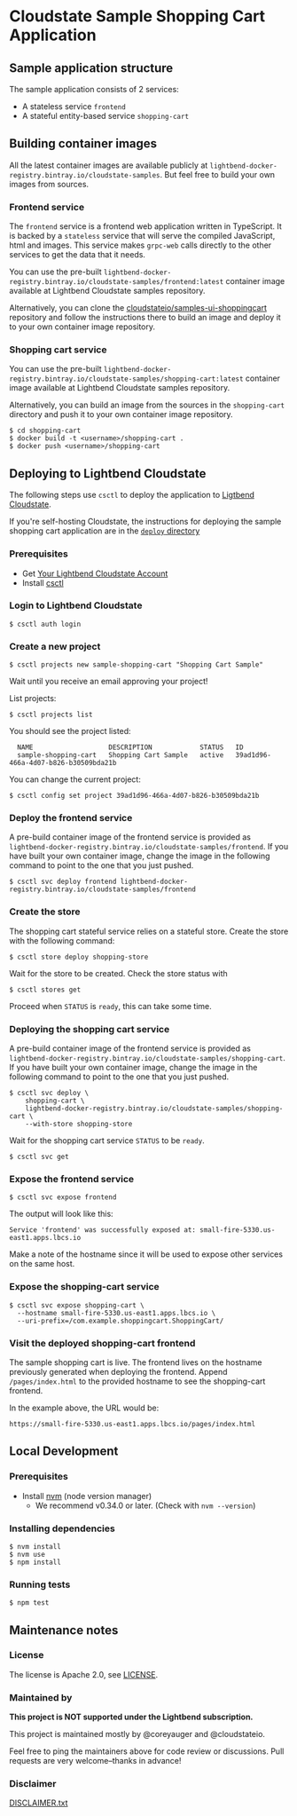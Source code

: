 
# Cloudstate Sample Shopping Cart Application

## Sample application structure

The sample application consists of 2 services:
* A stateless service `frontend`
* A stateful entity-based service `shopping-cart`

## Building container images

All the latest container images are available publicly at `lightbend-docker-registry.bintray.io/cloudstate-samples`. But feel free to build your own images from sources.

### Frontend service

The `frontend` service is a frontend web application written in TypeScript.
It is backed by a `stateless` service that will serve the compiled JavaScript, html and images. This service makes `grpc-web` calls directly to the other services to get the data that it needs.

You can use the pre-built `lightbend-docker-registry.bintray.io/cloudstate-samples/frontend:latest` container image available at Lightbend Cloudstate samples repository.

Alternatively, you can clone the [cloudstateio/samples-ui-shoppingcart](https://github.com/cloudstateio/samples-ui-shoppingcart) repository and follow the instructions there to build an image and deploy it to your own container image repository.

### Shopping cart service

You can use the pre-built `lightbend-docker-registry.bintray.io/cloudstate-samples/shopping-cart:latest` container image available at Lightbend Cloudstate samples repository.

Alternatively, you can build an image from the sources in the `shopping-cart` directory and push it to your own container image repository.

```shell
$ cd shopping-cart
$ docker build -t <username>/shopping-cart .
$ docker push <username>/shopping-cart
```

## Deploying to Lightbend Cloudstate

The following steps use `csctl` to deploy the application to [Ligtbend Cloudstate](https://docs.lbcs.io/).

If you're self-hosting Cloudstate, the instructions for deploying the sample shopping cart application are in the [`deploy` directory](./deploy/README.md)

### Prerequisites

* Get [Your Lightbend Cloudstate Account](https://docs.lbcs.io/gettingstarted/account.html)
* Install [csctl](https://docs.lbcs.io/getting-started/set-up-development-env.html)

### Login to Lightbend Cloudstate

```shell
$ csctl auth login
```

### Create a new project

```shell
$ csctl projects new sample-shopping-cart "Shopping Cart Sample"
```

Wait until you receive an email approving your project!

List projects:

```shell
$ csctl projects list
```

You should see the project listed:

```shell
  NAME                   DESCRIPTION            STATUS   ID
  sample-shopping-cart   Shopping Cart Sample   active   39ad1d96-466a-4d07-b826-b30509bda21b
```

You can change the current project:

```shell
$ csctl config set project 39ad1d96-466a-4d07-b826-b30509bda21b
```

### Deploy the frontend service

A pre-build container image of the frontend service is provided as `lightbend-docker-registry.bintray.io/cloudstate-samples/frontend`.
If you have built your own container image, change the image in the following command to point to the one that you just pushed.

```shell
$ csctl svc deploy frontend lightbend-docker-registry.bintray.io/cloudstate-samples/frontend
```

### Create the store

The shopping cart stateful service relies on a stateful store. Create the store with the following command:

```shell
$ csctl store deploy shopping-store
```

Wait for the store to be created. Check the store status with

```shell
$ csctl stores get
```

Proceed when `STATUS` is `ready`, this can take some time.

### Deploying the shopping cart service

A pre-build container image of the frontend service is provided as `lightbend-docker-registry.bintray.io/cloudstate-samples/shopping-cart`.
If you have built your own container image, change the image in the following command to point to the one that you just pushed.

```shell
$ csctl svc deploy \
    shopping-cart \
    lightbend-docker-registry.bintray.io/cloudstate-samples/shopping-cart \
    --with-store shopping-store
```

Wait for the shopping cart service `STATUS` to be `ready`.

```shell
$ csctl svc get
```

### Expose the frontend service

```shell
$ csctl svc expose frontend
```

The output will look like this:

```shell
Service 'frontend' was successfully exposed at: small-fire-5330.us-east1.apps.lbcs.io
```

Make a note of the hostname since it will be used to expose other services on the same host.

### Expose the shopping-cart service

```shell
$ csctl svc expose shopping-cart \
  --hostname small-fire-5330.us-east1.apps.lbcs.io \
  --uri-prefix=/com.example.shoppingcart.ShoppingCart/
```

### Visit the deployed shopping-cart frontend

The sample shopping cart is live. The frontend lives on the hostname previously
generated when deploying the frontend. Append `/pages/index.html` to the
provided hostname to see the shopping-cart frontend.

In the example above, the URL would be:
```
https://small-fire-5330.us-east1.apps.lbcs.io/pages/index.html
```

## Local Development

### Prerequisites

* Install [nvm](https://github.com/nvm-sh/nvm#install--update-script) (node version manager)
  * We recommend v0.34.0 or later.  (Check with `nvm --version`)

### Installing dependencies

```shell
$ nvm install
$ nvm use
$ npm install
```

### Running tests

```shell
$ npm test
```

## Maintenance notes

### License

The license is Apache 2.0, see [LICENSE](LICENSE).

### Maintained by

__This project is NOT supported under the Lightbend subscription.__

This project is maintained mostly by @coreyauger and @cloudstateio.

Feel free to ping the maintainers above for code review or discussions. Pull requests are very welcome–thanks in advance!

### Disclaimer

[DISCLAIMER.txt](DISCLAIMER.txt)
